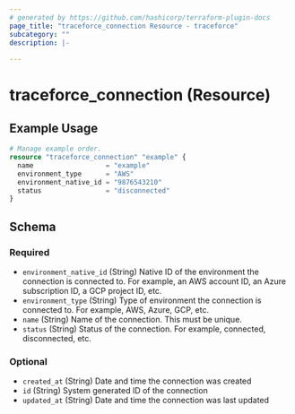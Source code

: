 ```yaml
---
# generated by https://github.com/hashicorp/terraform-plugin-docs
page_title: "traceforce_connection Resource - traceforce"
subcategory: ""
description: |-
  
---
```


# traceforce_connection (Resource)



## Example Usage

```terraform
# Manage example order.
resource "traceforce_connection" "example" {
  name                  = "example"
  environment_type      = "AWS"
  environment_native_id = "9876543210"
  status                = "disconnected"
}
```

<!-- schema generated by tfplugindocs -->
## Schema

### Required

- `environment_native_id` (String) Native ID of the environment the connection is connected to. For example, an AWS account ID, an Azure subscription ID, a GCP project ID, etc.
- `environment_type` (String) Type of environment the connection is connected to. For example, AWS, Azure, GCP, etc.
- `name` (String) Name of the connection. This must be unique.
- `status` (String) Status of the connection. For example, connected, disconnected, etc.

### Optional

- `created_at` (String) Date and time the connection was created
- `id` (String) System generated ID of the connection
- `updated_at` (String) Date and time the connection was last updated
